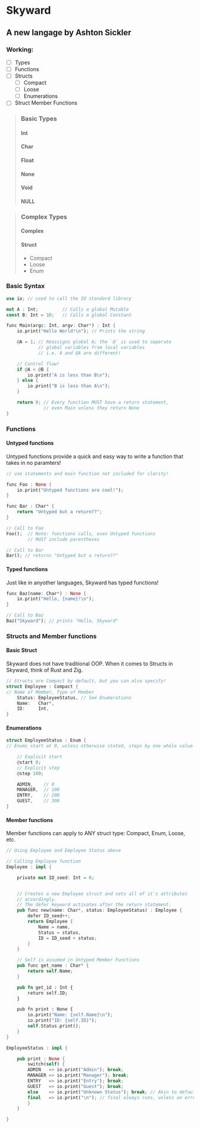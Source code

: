 # Skyward

## A new langage by Ashton Sickler

### Working:
- [ ] Types
- [ ] Functions
- [ ] Structs
  - [ ] Compact
  - [ ] Loose
  - [ ] Enumerations
- [ ] Struct Member Functions

> ### Basic Types
>
> #### Int
> 
> #### Char
> 
> #### Float
> 
> #### None
>
> #### Void
>
> #### NULL

> ### Complex Types
> 
> #### Complex
>
> #### Struct
> * Compact
> * Loose
> * Enum

### Basic Syntax

```rust
use io; // used to call the IO standard library

mut A : Int;         // Calls a global Mutable
const B: Int = 10;   // Calls a global Constant

func Main(argc: Int, argv: Char*) : Int {
    io.print("Hello World!\n"); // Prints the string

    @A = 1; // Reassigns global A; the `@` is used to seperate
            // global variables from local variables
            // i.e. A and @A are different!

    // Control flow!
    if @A < @B {
        io.print("A is less than B\n");
    } else {
        io.print("B is less than A\n");
    }

    return 0; // Every function MUST have a return statement, 
              // even Main unless they return None
}
```

### Functions

#### Untyped functions

Untyped functions provide a quick and easy way to write a function that takes in no paramters!

```rust
// use statements and main function not included for clarity!

func Foo : None {
    io.print("Untyped functions are cool!");
}

func Bar : Char* {
    return "Untyped but a return??";
}

// Call to Foo
Foo();  // Note: functions calls, even Untyped functions 
        // MUST include parentheses

// Call to Bar
Bar(); // returns "Untyped but a return??"

```

#### Typed functions

Just like in anyother languages, Skyward has typed functions!

```rust
func Baz(name: Char*) : None {
    io.print("Hello, {name}!\n");
}

// Call to Baz
Baz("Skyward"); // prints "Hello, Skyward"

```

### Structs and Member functions

#### Basic Struct

Skyward does not have traditional OOP. When it comes to Structs in Skyward, think of Rust and Zig.

```rust
// Structs are Compact by default, but you can also specify!
struct Employee : Compact {
// Name of Member, Type of Member
    Status: EmployeeStatus, // See Enumerations
    Name:   Char*,
    ID:     Int,
}
```

#### Enumerations

```rust
struct EmployeeStatus : Enum {
// Enums start at 0, unless otherwise stated, steps by one whole value

    // Explicit start
    @start 0;
    // Explicit step
    @step 100;

    ADMIN,    // 0
    MANAGER,  // 100
    ENTRY,    // 200
    GUEST,    // 300
}
```

#### Member functions

Member functions can apply to ANY struct type: Compact, Enum, Loose, etc.

```rust
// Using Employee and Employee Status above

// Calling Employee function
Employee : impl {

    private mut ID_seed: Int = 0;


    // Creates a new Employee struct and sets all of it's attributes
    // accordingly.
    // The defer keyword activates after the return statement.
    pub func new(name: Char*, status: EmployeeStatus) : Employee {
        defer ID_seed++;
        return Employee {
            Name = name,
            Status = status,
            ID = ID_seed + status;
        }
    }

    // Self is assumed in Untyped Member Functions
    pub func get_name : Char* {
        return self.Name;
    }

    pub fn get_id : Int {
        return self.ID;
    }

    pub fn print : None {
        io.print("Name: {self.Name}\n");
        io.print("ID: {self.ID}");
        self.Status.print();
    }
}

EmployeeStatus : impl {

    pub print : None {
        switch(self) {
        ADMIN   => io.print("Admin"); break;
        MANAGER => io.print("Manager"); break;
        ENTRY   => io.print("Entry"); break;
        GUEST   => io.print("Guest"); break;
        else    => io.print("Unknown Status"); break; // Akin to default in C
        final   => io.print("\n"); // final always runs, unless an error occurs
        }
    }

}

```
